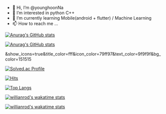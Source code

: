 - 👋 Hi, I’m @younghoonNa
- 👀 I’m interested in python C++
- 🌱 I’m currently learning Mobile(android + flutter)  / Machine Learning
- 📫 How to reach me ...
<!-- - 💞️ I’m looking to collaborate on ... -->

[![Anurag's GitHub stats](https://github-readme-stats.vercel.app/api?username=younghoonNa&show_icons=true&theme=react)](https://github.com/younghoonNa/github-readme-stats)

[![Anurag's GitHub stats](https://github-readme-stats.vercel.app/api?username=younghoonNa&show_icons=true&title_color=fff&icon_color=79ff97&text_color=9f9f9f&bg_color=151515)](https://github.com/younghoonNa/github-readme-stats)

&show_icons=true&title_color=fff&icon_color=79ff97&text_color=9f9f9f&bg_color=151515

[![Solved.ac Profile](http://mazassumnida.wtf/api/v2/generate_badge?boj=yh07282828)](https://solved.ac/yh07282828/)

[![Hits](https://hits.seeyoufarm.com/api/count/incr/badge.svg?url=https%3A%2F%2Fgithub.com%2FyounghoonNa&count_bg=%2379C83D&title_bg=%23555555&icon=fifa.svg&icon_color=%2300FFB2&title=hits&edge_flat=false)](https://hits.seeyoufarm.com)

[![Top Langs](https://github-readme-stats.vercel.app/api/top-langs/?username=younghoonNa&layout=compact)](https://github.com/younghoonNa/github-readme-stats)

[![willianrod's wakatime stats](https://github-readme-stats.vercel.app/api/wakatime?username=younghoonNa)](https://github.com/younghoonNa/github-readme-stats)

[![willianrod's wakatime stats](https://github-readme-stats.vercel.app/api/wakatime?username=younghoonNa)](https://github.com/anuraghazra/github-readme-stats)


<!---
younghoonNa/younghoonNa is a ✨ special ✨ repository because its `README.md` (this file) appears on your GitHub profile.
You can click the Preview link to take a look at your changes.
--->
